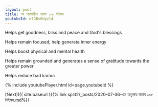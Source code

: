 ```yaml
---
layout: post
title: ওম পারমেষ্ঠিনে নামায ১০৮ টাইমস
youtubeId: n7GBv6Hyzl4
---
```

 
 
Helps get goodness, bliss and peace and God's blessings
 
Helps remain focused, help generate inner energy 
 
Helps boost physical and mental health 
 
Helps remain grounded and generates a sense of gratitude towards the greater power 
 
Helps reduce bad karma
 
 
 
 


{% include youtubePlayer.html id=page.youtubeId %}
 
[Next]({{ site.baseurl }}{% link  split2/_posts/2020-07-06-ওম অতুলায় নামায ১০৮ টাইমস.md%})
 
